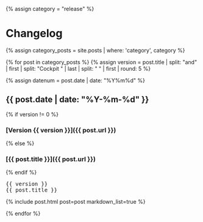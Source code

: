 {% assign category = "release" %}

<h1>Changelog</h1>

{% assign category_posts = site.posts | where: 'category', category %}

{% for post in category_posts %}
{% assign version = post.title 
    | split: "and" 
    | first 
    | split: "Cockpit " 
    | last 
    | split: " " 
    | first
    | round: 5 %}

{% assign datenum = post.date | date: "%Y%m%d" %}

<h2>
<time class="published" datetime="{{ post.date | dated_to_xmlschema }}">
{{ post.date | date: "%Y-%m-%d" }}
</time>
</h2>

{% if version != 0 %}
### [Version {{ version }}]({{ post.url }})
{% else %}
### [{{ post.title }}]({{ post.url }})
{% endif %}

<pre>
{{ version }}
{{ post.title }}
</pre>

{% include post.html post=post markdown_list=true %}

{% endfor %}